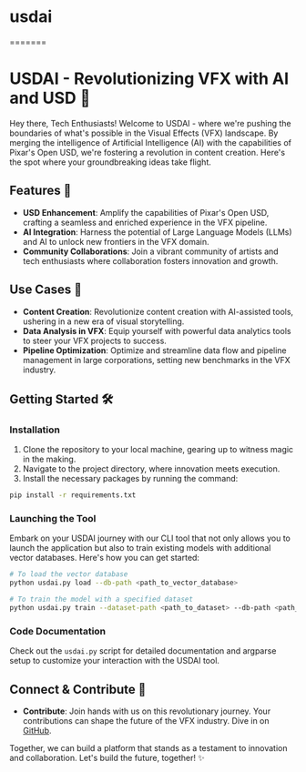 # usdai
=======
# USDAI - Revolutionizing VFX with AI and USD 🚀

Hey there, Tech Enthusiasts! Welcome to USDAI - where we're pushing the boundaries of what's possible in the Visual Effects (VFX) landscape. By merging the intelligence of Artificial Intelligence (AI) with the capabilities of Pixar's Open USD, we're fostering a revolution in content creation. Here's the spot where your groundbreaking ideas take flight.

## Features 🌟

- **USD Enhancement**: Amplify the capabilities of Pixar's Open USD, crafting a seamless and enriched experience in the VFX pipeline.
- **AI Integration**: Harness the potential of Large Language Models (LLMs) and AI to unlock new frontiers in the VFX domain.
- **Community Collaborations**: Join a vibrant community of artists and tech enthusiasts where collaboration fosters innovation and growth.

## Use Cases 💼

- **Content Creation**: Revolutionize content creation with AI-assisted tools, ushering in a new era of visual storytelling.
- **Data Analysis in VFX**: Equip yourself with powerful data analytics tools to steer your VFX projects to success.
- **Pipeline Optimization**: Optimize and streamline data flow and pipeline management in large corporations, setting new benchmarks in the VFX industry.

## Getting Started 🛠

### Installation

1. Clone the repository to your local machine, gearing up to witness magic in the making.
2. Navigate to the project directory, where innovation meets execution.
3. Install the necessary packages by running the command:

```bash
pip install -r requirements.txt
```

### Launching the Tool

Embark on your USDAI journey with our CLI tool that not only allows you to launch the application but also to train existing models with additional vector databases. Here's how you can get started:

```bash
# To load the vector database
python usdai.py load --db-path <path_to_vector_database>

# To train the model with a specified dataset
python usdai.py train --dataset-path <path_to_dataset> --db-path <path_to_vector_database>
```

### Code Documentation

Check out the `usdai.py` script for detailed documentation and argparse setup to customize your interaction with the USDAI tool.

## Connect & Contribute 🤝

- **Contribute**: Join hands with us on this revolutionary journey. Your contributions can shape the future of the VFX industry. Dive in on [GitHub](https://github.com/siva-nagendra/usdai).

Together, we can build a platform that stands as a testament to innovation and collaboration. Let's build the future, together! ✨
